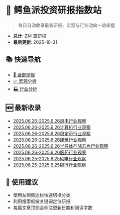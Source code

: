 # 🐊 鳄鱼派投资研报指数站

> 每日自动收录最新研报，宏观与行业动向一站掌握

<!-- stats:start -->

- **总计**: 214 篇研报
- **最后更新**: 2025-10-31

<!-- stats:end -->

## 📚 快速导航
- [📑 全部研报](全部研报/README.md)
- [📈 宏观分析](宏观分析/README.md)
- [🏭 行业分析](行业分析/README.md)

## 🆕 最新收录
- [2025.06.26-2025.6.26风电行业观察](全部研报/2025.06.26-2025.6.26风电行业观察.md)
- [2025.06.26-2025.6.26计算机行业观察](全部研报/2025.06.26-2025.6.26计算机行业观察.md)
- [2025.06.26-2025.6.26稳定币行业观察](全部研报/2025.06.26-2025.6.26稳定币行业观察.md)
- [2025.06.26-2025.6.26建筑行业观察](全部研报/2025.06.26-2025.6.26建筑行业观察.md)
- [2025.06.26-2025.6.26半导体存储芯片行业观察](全部研报/2025.06.26-2025.6.26半导体存储芯片行业观察.md)
- [2025.06.26-2025.6.26医药行业观察](全部研报/2025.06.26-2025.6.26医药行业观察.md)
- [2025.06.25-2025.6.25风电行业观察](全部研报/2025.06.25-2025.6.25风电行业观察.md)
- [2025.06.25-2025.6.25银行行业观察](全部研报/2025.06.25-2025.6.25银行行业观察.md)

## 🚀 使用建议
- 使用左侧侧边栏快速切换分类
- 利用搜索框按关键词定位研报
- 每篇文章顶部会标注更新日期和阅读字数
